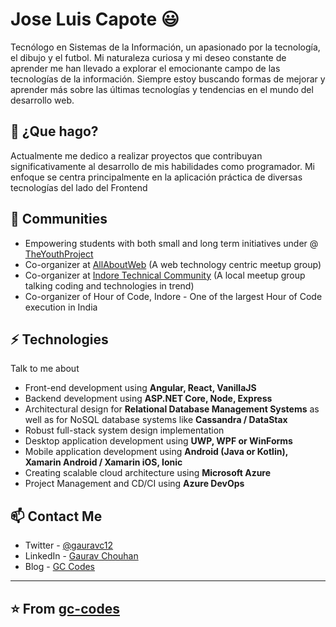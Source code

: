 

# Jose Luis Capote 😃
Tecnólogo en Sistemas de la Información, un apasionado por la tecnología, el dibujo y el futbol. Mi naturaleza curiosa y mi deseo constante de aprender me han llevado a explorar el emocionante campo de las tecnologías de la información. Siempre estoy buscando formas de mejorar y aprender más sobre las últimas tecnologías y tendencias en el mundo del desarrollo web. 


## 🧐 ¿Que hago?
Actualmente me dedico a realizar proyectos que contribuyan significativamente al desarrollo de mis habilidades como programador. Mi enfoque se centra principalmente en la aplicación práctica de diversas tecnologías del lado del Frontend

## 👯 Communities
- Empowering students with both small and long term initiatives under @ [TheYouthProject](https://theyouthproject.in)
- Co-organizer at [AllAboutWeb](https://twitter.com/allaboutweb) (A web technology centric meetup group)
- Co-organizer at [Indore Technical Community](https://twitter.com/indoretechcom) (A local meetup group talking coding and technologies in trend)
- Co-organizer of Hour of Code, Indore - One of the largest Hour of Code execution in India

## ⚡ Technologies
Talk to me about
- Front-end development using **Angular, React, VanillaJS**
- Backend development using **ASP.NET Core, Node, Express**
- Architectural design for **Relational Database Management Systems** as well as for NoSQL database systems like **Cassandra / DataStax**
- Robust full-stack system design implementation
- Desktop application development using **UWP, WPF or WinForms**
- Mobile application development using **Android (Java or Kotlin), Xamarin Android / Xamarin iOS, Ionic**
- Creating scalable cloud architecture using **Microsoft Azure**
- Project Management and CD/CI using **Azure DevOps**

## 📫 Contact Me
- Twitter - [@gauravc12](https://twitter.com/gauravc12)
- LinkedIn - [Gaurav Chouhan](https://in.linkedin.com/in/gauravc12)
- Blog - [GC Codes](https://gc-codes.com)

---
⭐️ From [gc-codes](https://github.com/gc-codes)
---
<!--
**jlcapor/jlcapor** is a ✨ _special_ ✨ repository because its `README.md` (this file) appears on your GitHub profile.

Here are some ideas to get you started:

- 🔭 I’m currently working on ...
- 🌱 I’m currently learning ...
- 👯 I’m looking to collaborate on ...
- 🤔 I’m looking for help with ...
- 💬 Ask me about ...
- 📫 How to reach me: ...
- 😄 Pronouns: ...
- ⚡ Fun fact: ...
-->
